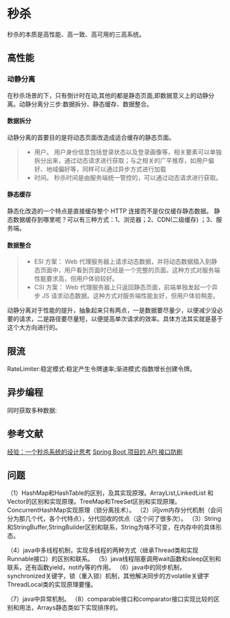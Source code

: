 # 秒杀
秒杀的本质是高性能、高一致、高可用的三高系统。

## 高性能
### 动静分离
在秒杀场景的下，只有倒计时在动,其他的都是静态页面,即数据意义上的动静分离。动静分离分三步:数据拆分、静态缓存、数据整合。

#### 数据拆分
动静分离的首要目的是将动态页面改造成适合缓存的静态页面。
>* 用户。 用户身份信息包括登录状态以及登录画像等，相关要素可以单独拆分出来，通过动态请求进行获取；与之相关的广平推荐，如用户偏好、地域偏好等，同样可以通过异步方式进行加载
>* 时间。 秒杀时间是由服务端统一管控的，可以通过动态请求进行获取。

#### 静态缓存
静态化改造的一个特点是直接缓存整个 HTTP 连接而不是仅仅缓存静态数据。
静态数据缓存到哪里呢？可以有三种方式：1、浏览器；2、CDN(二级缓存) ；3、服务端。

####  数据整合
>* ESI 方案： Web 代理服务器上请求动态数据，并将动态数据插入到静态页面中，用户看到页面时已经是一个完整的页面。这种方式对服务端性能要求高，但用户体验较好。
>* CSI 方案： Web 代理服务器上只返回静态页面，前端单独发起一个异步 JS 请求动态数据。这种方式对服务端性能友好，但用户体验稍差。


动静分离对于性能的提升，抽象起来只有两点，一是数据要尽量少，以便减少没必要的请求，二是路径要尽量短，以便提高单次请求的效率。具体方法其实就是基于这个大方向进行的。


## 限流
RateLimiter:稳定模式:稳定产生令牌速率;渐进模式:指数增长创建令牌。


## 异步编程
同时获取多种数据:


## 参考文献
[经验：一个秒杀系统的设计思考](https://mp.weixin.qq.com/s/4LYl2j-HmpiA0KYYvsgZCA)
[Spring Boot 项目的 API 接口防刷](https://mp.weixin.qq.com/s/k7h8Q1OMG2xcz7zwoI2giw)


## 问题
（1）HashMap和HashTable的区别，及其实现原理。ArrayList,LinkedList 和Vector的区别和实现原理。TreeMap和TreeSet区别和实现原理。ConcurrentHashMap实现原理（锁分离技术）。
（2）问jvm内存分代机制（会问分为那几个代，各个代特点），分代回收的优点（这个问了很多次）。
（3）String和StringBuffer,StringBuilder区别和联系，String为啥不可变，在内存中的具体形态。

（4）java中多线程机制，实现多线程的两种方式（继承Thread类和实现Runnable接口）的区别和联系。
（5）java线程阻塞调用wait函数和sleep区别和联系，还有函数yield，notify等的作用。
（6）java中的同步机制，synchronized关键字，锁（重入锁）机制，其他解决同步的方volatile关键字ThreadLocal类的实现原理要懂。

（7）java中异常机制。
（8）comparable接口和comparator接口实现比较的区别和用法，Arrays静态类如下实现排序的。